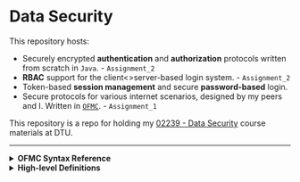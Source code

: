 # Data Security

This repository hosts:

- Securely encrypted **authentication** and **authorization** protocols written from scratch in `Java`. - `Assignment_2`
- **RBAC** support for the client<>server-based login system. - `Assignment_2`
- Token-based **session management** and secure **password-based** login.
- Secure protocols for various internet scenarios, designed by my peers and I. Written in [`OFMC`](https://people.inf.ethz.ch/basin/pubs/ijis04.pdf). - `Assignment_1`

This repository is a repo for holding my [02239 - Data Security](https://kurser.dtu.dk/course/02239) course materials at DTU.

---

<details><summary><b>OFMC Syntax Reference</b></summary>

<br>

`A` - Variable (starts uppercase)
`s` - Constant (starts lowercase)
`sk(A,B)` _or_ `ck(A,B)` - Shared secret key of `A` and `B`
`pw(A,B)` - The password of `A` at server `B`
`pk(A)` - The public key of `A`
`inv(K)` - The private key that belongs to `K`
`exp(g,X)` - Computes `g^X` via the modulo process making it too hard to undo without `X`
`{M}K` - A message `M` encrypted by `K`
`{|M|}K` - Symmetrically encrypt message `M` with key `K`
`{M}inv(K)` - Signed message `M` with the private key of `K`
`h(M)` - Cryptographic hash of message `M` (`h()` is a manually defined function)
`M1,M2,M3` - Concatenation
`A->B:` - `A` is sending a message to `B`; note they are variables so they could be intruders

</details>

<details><summary><b>High-level Definitions</b></summary>

<br>

> These definitions use [`OFMC`](https://people.inf.ethz.ch/basin/pubs/ijis04.pdf) syntax for ease of interpretation and translation.

#### Assymetric Encryption

In assymetric encryption (public-key encryption), every agent `A` has key-pair `(K,inv(K))` consisting of a public key `K` and a private key `inv(K)`.

#### Symmetric Encryption

In symmetric encryption, the same key that encrypts a message also decrypts it. Usually, two agents share a secret key `K`, and an agent can decrypt symmetrically encrypted message `{|M|}K` only if they have `K`.

#### Signatures

Signing is encrypting with private keys. `{M}inv(pk(A))` is `M` signed by `A`'s private key, so it can only be produced by someone who holds the full key pair `(A,inv(pk(A)))`, aka `A`.

#### Nonces and Hashes

A nonce (number-once) is denoted by `NK` conventionally for `K` variable, and it's for ensuring duplicate messages are caught, oftentimes preventing replay attacks. It's a random number only used once.

A hash is denoted by `h(M)`, a manually defined function.

</details>
